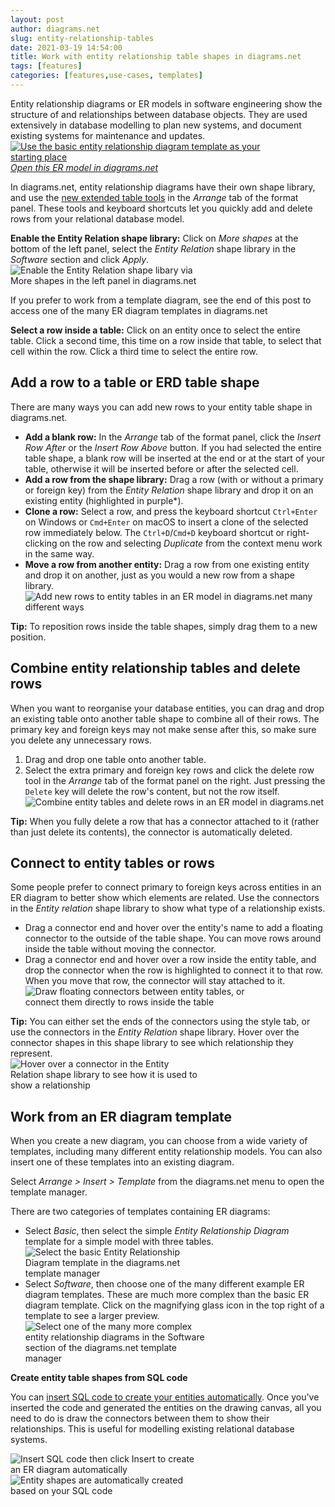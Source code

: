```yaml
---
layout: post
author: diagrams.net
slug: entity-relationship-tables
date: 2021-03-19 14:54:00
title: Work with entity relationship table shapes in diagrams.net
tags: [features]
categories: [features,use-cases, templates]
---
```


Entity relationship diagrams or ER models in software engineering show the structure of and relationships between database objects. They are used extensively in database modelling to plan new systems, and document existing systems for maintenance and updates.
<br />[<img src="/assets/img/blog/entity-relationship-diagram-basic-template.png" style="width=100%;max-width:400px;height:auto;" alt="Use the basic entity relationship diagram template as your starting place">](https://viewer.diagrams.net/?highlight=0000ff&edit=_blank&layers=1&nav=1&title=entity-relationship-diagram-example#R7Vtdk6I4FP01VO0%2B7BYEQX1Uxp6tGmdn1u6pmX3aiiRoapFQIXbr%2FPpNIAER8WtbodSqLptcLvm45%2BSARzVsb7H6yGA8%2F0wRDg1gopVhfzAA6Pb74lUG1lnAMvtuFpkxglSsCDyTn1gnquiSIJyUEjmlISdxOejTKMI%2BL8UgY%2FStnBbQsDxqDGdqRLMIPPswxJW07wTxeRbtORvZf2Aym%2BuRLVOdWUCdrALJHCL6thGyR4btMUp5drRYeTiUxdN1ya57qjmbT4zhiB9zwfdvqDv4MXD%2Fmqxpl%2F%2F9cUBXw99UL68wXKoFq8nyta4ARqIgqimGInw9wSHkhEaj4swQR2ggyy2SRpOfmNEX%2BhlGAvVhwiHjxTkaqfQnIqZnf7B0imqbop3NQQ5cu1YVSuiS%2BXjPAkFHkQayGeZ7Ers5JILLmC4wZ2tx3VsBeg7tfBNwHWRpUV7LM4aKfbO8w3yMr5SItQBT7RTQUf2ojeJq2uguspWqqzZh3urI3urI2e4oq0SlI3GwsfAilLLoBEaBW2fUsYSyGmaUbZaJ0DuXUG65H8t0rkoou0KoLwxhllRoJQQ2loccTlMCpRxQdxRbkkDcIzgkEWaKJD4NQxgnJE3PInMSojFc0yXXHenWMCArjCbZDUXmCvqNRWeJYlggOteklqdhSGaROPYFweSIQ4YTMZcxTLjKCAQ9PRpSlk7fRg7uoU46b0b%2FxRtnemBqu27O4lfMOF7t53GVdhpNp4ymVocNVgJnFytts56AJchPxbdzWDA0smKZnMBwIm70MJqlIJcxlEAgRuMXvTllIJbMxGz0KkqUo7VR%2BygTkDQtXZwzFH9iuZ75u2M4YgKeaFtFW%2FzJdMY9GgmwIElLjwWyb1iiO%2BQ0VuOEONDTYKqY8nhKOacLxYOjUK3fGlWo11oAjoP2Ysg6FWS%2FfjoFWypqEoSpys8JQjjK9rB8zoMF3jug3Fn%2FvObbYGzv3PPx6BxUfPua9Xcr9adSOf8RF3nAGJiZzP%2F55UW%2BfhuPjfxRtU3waCHNcodJDH0SzcbZle4Wfs4l8FsZtfsJXBPP7j0rpXlBpXSbVspeBdmnT9Yp4F5pL54PwOGH4atKY79ScH%2BZiDVn6gh2SGPrsDioi%2B8OVlt0UHtDDyF8byHsNy2E1hGGVPNb7%2FzyW%2Bbu%2Bjelg1bVrsmeERHkWMTVv3sVwjq4WqOEVXPkeU7iRSpbN%2BaPBAF2fX%2BXP4K6%2Fal59L48zR%2BxekdK4uUMEuvhkJy%2FgVtukVh355FYLTNJrKpLkigJfRglp4LYmvviwyq5lGQ27pVYt2%2BWHPHR4XU1smqX5E7yvXsldVi1RQr1YA8pfHcpbNwtATfuloCat99N6aAu765nxYdhsg%2Bx1qhh1TDxlPF%2Fc4YJgrgX7DRMXL%2BHp8H7GCYavlO%2FT2JeDOKHXXL%2B9m25XQLuzi4BLbNLQNUuOfTJ6Z17JXUItuaW%2BPBKLqWXjXsloOqVtHAz%2Fo%2F6t8woAXu%2BVxLBhXxn4M8h%2B8Uxf73nNwmNWSaiWfzgJvuCevGzJXv0Hw%3D%3D)
<br />[_Open this ER model in diagrams.net_](https://viewer.diagrams.net/?highlight=0000ff&edit=_blank&layers=1&nav=1&title=entity-relationship-diagram-example#R7Vtdk6I4FP01VO0%2B7BYEQX1Uxp6tGmdn1u6pmX3aiiRoapFQIXbr%2FPpNIAER8WtbodSqLptcLvm45%2BSARzVsb7H6yGA8%2F0wRDg1gopVhfzAA6Pb74lUG1lnAMvtuFpkxglSsCDyTn1gnquiSIJyUEjmlISdxOejTKMI%2BL8UgY%2FStnBbQsDxqDGdqRLMIPPswxJW07wTxeRbtORvZf2Aym%2BuRLVOdWUCdrALJHCL6thGyR4btMUp5drRYeTiUxdN1ya57qjmbT4zhiB9zwfdvqDv4MXD%2Fmqxpl%2F%2F9cUBXw99UL68wXKoFq8nyta4ARqIgqimGInw9wSHkhEaj4swQR2ggyy2SRpOfmNEX%2BhlGAvVhwiHjxTkaqfQnIqZnf7B0imqbop3NQQ5cu1YVSuiS%2BXjPAkFHkQayGeZ7Ers5JILLmC4wZ2tx3VsBeg7tfBNwHWRpUV7LM4aKfbO8w3yMr5SItQBT7RTQUf2ojeJq2uguspWqqzZh3urI3urI2e4oq0SlI3GwsfAilLLoBEaBW2fUsYSyGmaUbZaJ0DuXUG65H8t0rkoou0KoLwxhllRoJQQ2loccTlMCpRxQdxRbkkDcIzgkEWaKJD4NQxgnJE3PInMSojFc0yXXHenWMCArjCbZDUXmCvqNRWeJYlggOteklqdhSGaROPYFweSIQ4YTMZcxTLjKCAQ9PRpSlk7fRg7uoU46b0b%2FxRtnemBqu27O4lfMOF7t53GVdhpNp4ymVocNVgJnFytts56AJchPxbdzWDA0smKZnMBwIm70MJqlIJcxlEAgRuMXvTllIJbMxGz0KkqUo7VR%2BygTkDQtXZwzFH9iuZ75u2M4YgKeaFtFW%2FzJdMY9GgmwIElLjwWyb1iiO%2BQ0VuOEONDTYKqY8nhKOacLxYOjUK3fGlWo11oAjoP2Ysg6FWS%2FfjoFWypqEoSpys8JQjjK9rB8zoMF3jug3Fn%2FvObbYGzv3PPx6BxUfPua9Xcr9adSOf8RF3nAGJiZzP%2F55UW%2BfhuPjfxRtU3waCHNcodJDH0SzcbZle4Wfs4l8FsZtfsJXBPP7j0rpXlBpXSbVspeBdmnT9Yp4F5pL54PwOGH4atKY79ScH%2BZiDVn6gh2SGPrsDioi%2B8OVlt0UHtDDyF8byHsNy2E1hGGVPNb7%2FzyW%2Bbu%2Bjelg1bVrsmeERHkWMTVv3sVwjq4WqOEVXPkeU7iRSpbN%2BaPBAF2fX%2BXP4K6%2Fal59L48zR%2BxekdK4uUMEuvhkJy%2FgVtukVh355FYLTNJrKpLkigJfRglp4LYmvviwyq5lGQ27pVYt2%2BWHPHR4XU1smqX5E7yvXsldVi1RQr1YA8pfHcpbNwtATfuloCat99N6aAu765nxYdhsg%2Bx1qhh1TDxlPF%2Fc4YJgrgX7DRMXL%2BHp8H7GCYavlO%2FT2JeDOKHXXL%2B9m25XQLuzi4BLbNLQNUuOfTJ6Z17JXUItuaW%2BPBKLqWXjXsloOqVtHAz%2Fo%2F6t8woAXu%2BVxLBhXxn4M8h%2B8Uxf73nNwmNWSaiWfzgJvuCevGzJXv0Hw%3D%3D)

In diagrams.net, entity relationship diagrams have their own shape library, and use the [new extended table tools](/blog/tables.html) in the _Arrange_ tab of the format panel. These tools and keyboard shortcuts let you quickly add and delete rows from your relational database model. 

**Enable the Entity Relation shape library:** Click on _More shapes_ at the bottom of the left panel, select the _Entity Relation_ shape library in the _Software_ section and click _Apply_.
<br /><img src="/assets/img/blog/entity-relation-shape-library-dialog.png" style="width=100%;max-width:300px;height:auto;" alt="Enable the Entity Relation shape libary via More shapes in the left panel in diagrams.net">

If you prefer to work from a template diagram, see the end of this post to access one of the many ER diagram templates in diagrams.net

**Select a row inside a table:** Click on an entity once to select the entire table. Click a second time, this time on a row inside that table, to select that cell within the row. Click a third time to select the entire row.


## Add a row to a table or ERD table shape

There are many ways you can add new rows to your entity table shape in diagrams.net.

* **Add a blank row:** In the _Arrange_ tab of the format panel, click the _Insert Row After_ or the _Insert Row Above_ button. If you had selected the entire table shape, a blank row will be inserted at the end or at the start of your table, otherwise it will be inserted before or after the selected cell.
* **Add a row from the shape library:** Drag a row (with or without a primary or foreign key) from the _Entity Relation_ shape library and drop it on an existing entity (highlighted in purple*). 
* **Clone a row:** Select a row, and press the keyboard shortcut ``Ctrl+Enter`` on Windows or ``Cmd+Enter`` on macOS to insert a clone of the selected row immediately below. The ``Ctrl+D``/``Cmd+D`` keyboard shortcut or right-clicking on the row and selecting _Duplicate_ from the context menu work in the same way.
* **Move a row from another entity:** Drag a row from one existing entity and drop it on another, just as you would a new row from a shape library.
<br /><img src="/assets/img/blog/entity-relationship-diagram-add-rows-many-ways.gif" style="width=100%;max-width:500px;height:auto;" alt="Add new rows to entity tables in an ER model in diagrams.net many different ways">

**Tip:** To reposition rows inside the table shapes, simply drag them to a new position.

## Combine entity relationship tables and delete rows

When you want to reorganise your database entities, you can drag and drop an existing table onto another table shape to combine all of their rows. The primary key and foreign keys may not make sense after this, so make sure you delete any unnecessary rows.

1. Drag and drop one table onto another table. 
2. Select the extra primary and foreign key rows and click the delete row tool in the _Arrange_ tab of the format panel on the right. Just pressing the ``Delete`` key will delete the row's content, but not the row itself. 
<br /><img src="/assets/img/blog/entity-relationship-diagram-combine-entities-delete-rows.gif" style="width=100%;max-width:500px;height:auto;" alt="Combine entity tables and delete rows in an ER model in diagrams.net">

**Tip:** When you fully delete a row that has a connector attached to it (rather than just delete its contents), the connector is automatically deleted.

## Connect to entity tables or rows

Some people prefer to connect primary to foreign keys across entities in an ER diagram to better show which elements are related. Use the connectors in the _Entity relation_ shape library to show what type of a relationship exists.

* Drag a connector end and hover over the entity's name to add a floating connector to the outside of the table shape. You can move rows around inside the table without moving the connector.
* Drag a connector end and hover over a row inside the entity table, and drop the connector when the row is highlighted to connect it to that row. When you move that row, the connector will stay attached to it.
<br /><img src="/assets/img/blog/entity-relationship-connect-to-row.gif" style="width=100%;max-width:400px;height:auto;" alt="Draw floating connectors between entity tables, or connect them directly to rows inside the table">

**Tip:** You can either set the ends of the connectors using the style tab, or use the connectors in the _Entity Relation_ shape library. Hover over the connector shapes in this shape library to see which relationship they represent.
<br /><img src="/assets/img/blog/entity-relation-shape-library-hover.png" style="width=100%;max-width:300px;height:auto;" alt="Hover over a connector in the Entity Relation shape library to see how it is used to show a relationship">

## Work from an ER diagram template

When you create a new diagram, you can choose from a wide variety of templates, including many different entity relationship models. You can also insert one of these templates into an existing diagram. 

Select _Arrange > Insert > Template_ from the diagrams.net menu to open the template manager. 

There are two categories of templates containing ER diagrams:
* Select _Basic_, then select the simple _Entity Relationship Diagram_ template for a simple model with three tables.
<br /><img src="/assets/img/blog/template-library-basic-entity-relationship-diagram-select.png" style="width=100%;max-width:300px;height:auto;" alt="Select the basic Entity Relationship Diagram template in the diagrams.net template manager">
* Select _Software_, then choose one of the many different example ER diagram templates. These are much more complex than the basic ER diagram template. Click on the magnifying glass icon in the top right of a template to see a larger preview.
<br /><img src="/assets/img/blog/template-library-software-diagrams.png" style="width=100%;max-width:300px;height:auto;" alt="Select one of the many more complex entity relationship diagrams in the Software section of the diagrams.net template manager">


**Create entity table shapes from SQL code** 

You can [insert SQL code to create your entities automatically](/blog/insert-sql.html). Once you've inserted the code and generated the entities on the drawing canvas, all you need to do is draw the connectors between them to show their relationships. This is useful for modelling existing relational database systems.

<img src="/assets/img/blog/insert-sql-dialog.png" style="width=100%;max-width:300px;height:auto;" alt="Insert SQL code then click Insert to create an ER diagram automatically">  <img src="/assets/img/blog/inserted-sql-example-erd.png" style="width=100%;max-width:300px;height:auto;" alt="Entity shapes are automatically created based on your SQL code">